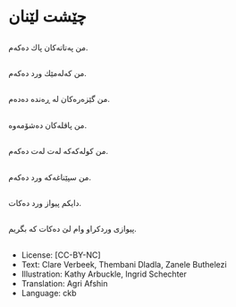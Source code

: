 # چێشت لێنان

##
من پەتاتەكان پاك دەكەم.

##
من كەلەمێك ورد دەكەم.

##
من گێزەرەكان لە ڕەندە دەدەم.

##
من پاقلەكان دەشۆمەوە.

##
من كولەكەكە لەت لەت دەكەم.

##
من سپێناغەكە ورد دەكەم.

##
دایكم پیواز ورد دەكات.

##
پیوازی وردكراو وام لێ دەكات كە بگریم.

##
* License: [CC-BY-NC]
* Text: Clare Verbeek, Thembani Dladla, Zanele Buthelezi
* Illustration: Kathy Arbuckle, Ingrid Schechter
* Translation: Agri Afshin
* Language: ckb
